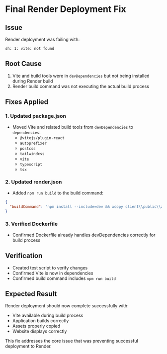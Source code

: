 # Final Render Deployment Fix

## Issue
Render deployment was failing with:
```
sh: 1: vite: not found
```

## Root Cause
1. Vite and build tools were in `devDependencies` but not being installed during Render build
2. Render build command was not executing the actual build process

## Fixes Applied

### 1. Updated package.json
- Moved Vite and related build tools from `devDependencies` to `dependencies`:
  - `@vitejs/plugin-react`
  - `autoprefixer`
  - `postcss`
  - `tailwindcss`
  - `vite`
  - `typescript`
  - `tsx`

### 2. Updated render.json
- Added `npm run build` to the build command:
```json
{
  "buildCommand": "npm install --include=dev && xcopy client\\public\\assets\\*.* assets\\ /Y && npm run build"
}
```

### 3. Verified Dockerfile
- Confirmed Dockerfile already handles devDependencies correctly for build process

## Verification
- Created test script to verify changes
- Confirmed Vite is now in dependencies
- Confirmed build command includes `npm run build`

## Expected Result
Render deployment should now complete successfully with:
- Vite available during build process
- Application builds correctly
- Assets properly copied
- Website displays correctly

This fix addresses the core issue that was preventing successful deployment to Render.